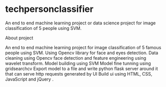 # techpersonclassifier
An end to end machine learning project or data science project for image classification of 5 people using SVM.


About project
 
 
An end to end machine learning project for image classification of 5 famous people using SVM.
Using Opencv library for face and eyes detection.
Data cleaning using Opencv face detection and feature engineering using wavelet transform.
Model building using SVM
Model fine tunning using gridsearchcv
Export model to a file and write python flask server around it that can serve http requests
generated by UI
Build ui using HTML, CSS, JavaScript and jQuery .
